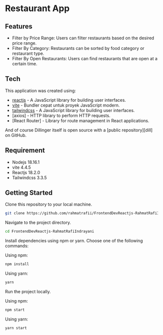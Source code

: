 # Restaurant App

## Features

- Filter by Price Range: Users can filter restaurants based on the desired price range.
- Filter By Category: Restaurants can be sorted by food category or restaurant type.
- Filter By Open Restaurants: Users can find restaurants that are open at a certain time.

## Tech

This application was created using:

- [reactjs](https://react.dev/) - A JavaScript library for building user interfaces.
- [vite](https://vitejs.dev/) - Bundler cepat untuk proyek JavaScript modern.
- [tailwindcss](https://tailwindcss.com/) - A JavaScript library for building user interfaces.
- [axios] - HTTP library to perform HTTP requests.
- [React Router] - Library for route management in React applications.

And of course Dillinger itself is open source with a [public repository][dill]
on GitHub.

## Requirement

- Nodejs 18.16.1
- vite 4.4.5
- Reactjs 18.2.0
- Tailwindcss 3.3.5

## Getting Started

Clone this repository to your local machine.

```bash
git clone https://github.com/rahmatrafii/FrontendDevReactjs-RahmatRafiIndrayani
```

Navigate to the project directory.

```bash
cd FrontendDevReactjs-RahmatRafiIndrayani
```

Install dependencies using npm or yarn. Choose one of the following commands:

Using npm:

```bash
npm install
```

Using yarn:

```bash
yarn
```

Run the project locally.

Using npm:

```bash
npm start
```

Using yarn:

```bash
yarn start
```
